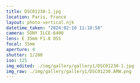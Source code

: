 ```yaml
---
title: DSC01230-1.jpg
location: Paris, France
layout: photo-vertical.njk
datetime_taken: "2024:02:10 11:18:58"
camera: SONY ILCE-6400
lens: E 35mm F1.8 OSS
focal: 35mm
aperture: 4
shutter: 1/200
iso: 125
img_edited: ./img/gallery/gallery1/DSC01230-1.jpg
img_raw: ./img/gallery/gallery1/DSC01230.ARW.png
---
```

